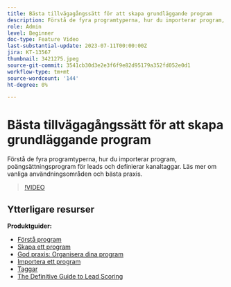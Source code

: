 ```yaml
---
title: Bästa tillvägagångssätt för att skapa grundläggande program
description: Förstå de fyra programtyperna, hur du importerar program, poängsättningsprogram för leads och definierar kanaltaggar. Läs mer om vanliga användningsområden och bästa praxis.
role: Admin
level: Beginner
doc-type: Feature Video
last-substantial-update: 2023-07-11T00:00:00Z
jira: KT-13567
thumbnail: 3421275.jpeg
source-git-commit: 3541cb30d3e2e3f6f9e82d95179a352fd052e0d1
workflow-type: tm+mt
source-wordcount: '144'
ht-degree: 0%

---
```



# Bästa tillvägagångssätt för att skapa grundläggande program

Förstå de fyra programtyperna, hur du importerar program, poängsättningsprogram för leads och definierar kanaltaggar. Läs mer om vanliga användningsområden och bästa praxis.

>[!VIDEO](https://video.tv.adobe.com/v/3421275/?learn=on)

## Ytterligare resurser

**Produktguider:**

* [Förstå program](https://experienceleague.adobe.com/docs/marketo/using/product-docs/core-marketo-concepts/programs/creating-programs/understanding-programs.html)
* [Skapa ett program](https://experienceleague.adobe.com/docs/marketo/using/product-docs/core-marketo-concepts/programs/creating-programs/create-a-program.html)
* [God praxis: Organisera dina program](https://experienceleague.adobe.com/docs/marketo/using/product-docs/core-marketo-concepts/programs/working-with-programs/best-practice-how-to-organize-your-programs.html)
* [Importera ett program](https://experienceleague.adobe.com/docs/marketo/using/product-docs/core-marketo-concepts/programs/working-with-programs/import-a-program.html)
* [Taggar](https://experienceleague.adobe.com/docs/marketo/using/product-docs/core-marketo-concepts/programs/working-with-programs/understanding-tags.html)
* [The Definitive Guide to Lead Scoring](https://business.adobe.com/resources/guides/lead-scoring.html)
